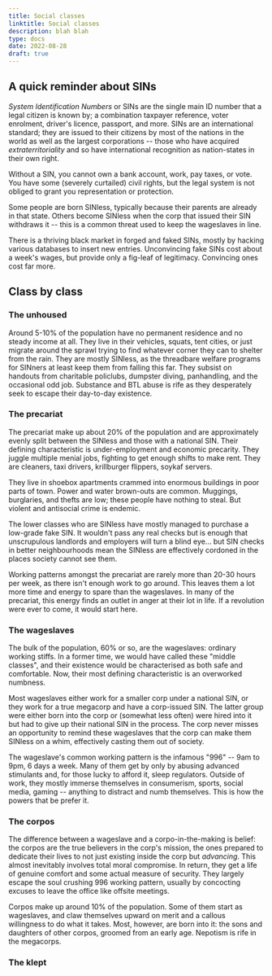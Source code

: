 ```yaml
---
title: Social classes
linktitle: Social classes
description: blah blah
type: docs
date: 2022-08-28
draft: true
---
```


## A quick reminder about SINs

_System Identification Numbers_ or SINs are the single main ID number that a legal citizen is known by; a combination taxpayer reference, voter enrolment, driver's licence, passport, and more. SINs are an international standard; they are issued to their citizens by most of the nations in the world as well as the largest corporations -- those who have acquired _extraterritoriality_ and so have international recognition as nation-states in their own right. 

Without a SIN, you cannot own a bank account, work, pay taxes, or vote. You have some (severely curtailed) civil rights, but the legal system is not obliged to grant you representation or protection. 

Some people are born SINless, typically because their parents are already in that state. Others become SINless when the corp that issued their SIN withdraws it -- this is a common threat used to keep the wageslaves in line. 

There is a thriving black market in forged and faked SINs, mostly by hacking various databases to insert new entries. Unconvincing fake SINs cost about a week's wages, but provide only a fig-leaf of legitimacy. Convincing ones cost far more. 

## Class by class

<!-- 
Unhoused - 5%
Lower - 20%
Middle - 60%
Upper - 10%
Other - 5%
--> 

### The unhoused

Around 5-10% of the population have no permanent residence and no steady income at all. They live in their vehicles, squats, tent cities, or just migrate around the sprawl trying to find whatever corner they can to shelter from the rain. They are mostly SINless, as the threadbare welfare programs for SINners at least keep them from falling this far. They subsist on handouts from charitable policlubs, dumpster diving, panhandling, and the occasional odd job. Substance and BTL abuse is rife as they desperately seek to escape their day-to-day existence.

### The precariat

The precariat make up about 20% of the population and are approximately evenly split between the SINless and those with a national SIN. Their defining characteristic is under-employment and economic precarity. They juggle multiple menial jobs, fighting to get enough shifts to make rent. They are cleaners, taxi drivers, krillburger flippers, soykaf servers. 

They live in shoebox apartments crammed into enormous buildings in poor parts of town. Power and water brown-outs are common. Muggings, burglaries, and thefts are low; these people have nothing to steal. But violent and antisocial crime is endemic.

The lower classes who are SINless have mostly managed to purchase a low-grade fake SIN. It wouldn't pass any real checks but is enough that unscrupulous landlords and employers will turn a blind eye... but SIN checks in better neighbourhoods mean the SINless are effectively cordoned in the places society cannot see them. 

Working patterns amongst the precariat are rarely more than 20-30 hours per week, as there isn't enough work to go around. This leaves them a lot more time and energy to spare than the wageslaves. In many of the precariat, this energy finds an outlet in anger at their lot in life. If a revolution were ever to come, it would start here.

### The wageslaves

The bulk of the population, 60% or so, are the wageslaves: ordinary working stiffs. In a former time, we would have called these "middle classes", and their existence would be characterised as both safe and comfortable. Now, their most defining characteristic is an overworked numbness.

Most wageslaves either work for a smaller corp under a national SIN, or they work for a true megacorp and have a corp-issued SIN. The latter group were either born into the corp or (somewhat less often) were hired into it but had to give up their national SIN in the process. The corp never misses an opportunity to remind these wageslaves that the corp can make them SINless on a whim, effectively casting them out of society.

The wageslave's common working pattern is the infamous "996" -- 9am to 9pm, 6 days a week. Many of them get by only by abusing advanced stimulants and, for those lucky to afford it, sleep regulators. Outside of work, they mostly immerse themselves in consumerism, sports, social media, gaming -- anything to distract and numb themselves. This is how the powers that be prefer it.

### The corpos

The difference between a wageslave and a corpo-in-the-making is belief: the corpos are the true believers in the corp's mission, the ones prepared to dedicate their lives to not just existing inside the corp but _advancing_. This almost inevitably involves total moral compromise. In return, they get a life of genuine comfort and some actual measure of security. They largely escape the soul crushing 996 working pattern, usually by concocting excuses to leave the office like offsite meetings. 

Corpos make up around 10% of the population. Some of them start as wageslaves, and claw themselves upward on merit and a callous willingness to do what it takes. Most, however, are born into it: the sons and daughters of other corpos, groomed from an early age. Nepotism is rife in the megacorps.

### The klept

